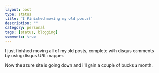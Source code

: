 ```yaml
---
layout: post
type: status
title: "I Finished moving my old posts!"
description: ""
category: personal
tags: [status, blogging]
comments: true
---
```

I just finished moving all of my old posts, complete with disqus comments by using disqus URL mapper.

Now the azure site is going down and i'll gain a couple of bucks a month.